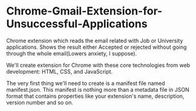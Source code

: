 # Chrome-Gmail-Extension-for-Unsuccessful-Applications
Chrome extension which reads the email related with Job or University applications. Shows the result either Accepted or rejected without going through the whole email(Lowers anxiety, I suppose).

We'll create extension for Chrome with these core technologies from web development: HTML, CSS, and JavaScript.

The very first thing we'll need to create is a manifest file named manifest.json. This manifest is nothing more than a metadata file in JSON format that contains properties like your extension's name, description, version number and so on.
